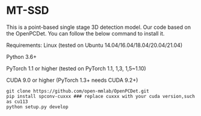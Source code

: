 # MT-SSD
This is a point-based single stage 3D detection model. 
Our code based on the OpenPCDet. You can follow the below command to install it.

Requirements:
Linux (tested on Ubuntu 14.04/16.04/18.04/20.04/21.04)

Python 3.6+

PyTorch 1.1 or higher (tested on PyTorch 1.1, 1,3, 1,5~1.10)

CUDA 9.0 or higher (PyTorch 1.3+ needs CUDA 9.2+)
```
git clone https://github.com/open-mmlab/OpenPCDet.git
pip install spconv-cuxxx ### replace cuxxx with your cuda version,such as cu113
python setup.py develop
```
